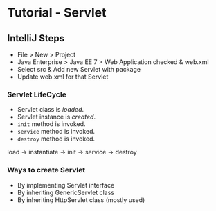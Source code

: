 # Tutorial - Servlet

## IntelliJ Steps
* File > New > Project
* Java Enterprise > Java EE 7 > Web Application checked & web.xml
* Select src & Add new Servlet with package
* Update web.xml for that Servlet

### Servlet LifeCycle
* Servlet class is _loaded_.
* Servlet instance is _created_.
* `init` method is invoked.
* `service` method is invoked.
* `destroy` method is invoked.

load -> instantiate -> init -> service -> destroy

### Ways to create Servlet
* By implementing Servlet interface
* By inheriting GenericServlet class
* By inheriting HttpServlet class (mostly used)
